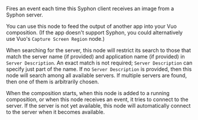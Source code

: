 Fires an event each time this Syphon client receives an image from a Syphon server. 

You can use this node to feed the output of another app into your Vuo composition.  (If the app doesn't support Syphon, you could alternatively use Vuo's `Capture Screen Region` node.)

When searching for the server, this node will restrict its search to those that match the server name (if provided) and application name (if provided) in `Server Description`. An exact match is not required; `Server Description` can specify just part of the name. If no `Server Description` is provided, then this node will search among all available servers. If multiple servers are found, then one of them is arbitrarily chosen. 

When the composition starts, when this node is added to a running composition, or when this node receives an event, it tries to connect to the server. If the server is not yet available, this node will automatically connect to the server when it becomes available. 
